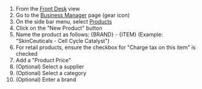 1. From the [Front Desk](https://dashboard.boulevard.io/home) view
2. Go to the [Business Manager](https://dashboard.boulevard.io/owner/businesss) page (gear icon)
3. On the side bar menu, select [Products](https://dashboard.boulevard.io/owner/products)
4. Click on the "New Product" button
5. Name the product as follows: {BRAND} - {ITEM} (Example: "SkinCeuticals - Cell Cycle Catalyst")
6. For retail products, ensure the checkbox for "Charge tax on this item" is checked
7. Add a "Product Price"
8. (Optional) Select a supplier
9. (Optional) Select a category
10. (Optional) Enter a brand
